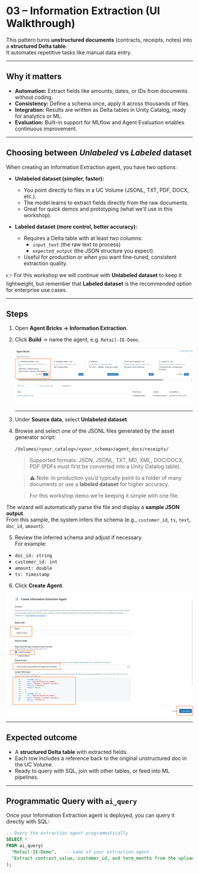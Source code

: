 # 03 – Information Extraction (UI Walkthrough)

This pattern turns **unstructured documents** (contracts, receipts, notes) into a **structured Delta table**.  
It automates repetitive tasks like manual data entry.

---

## Why it matters

- **Automation:** Extract fields like amounts, dates, or IDs from documents without coding.  
- **Consistency:** Define a schema once, apply it across thousands of files.  
- **Integration:** Results are written as Delta tables in Unity Catalog, ready for analytics or ML.  
- **Evaluation:** Built-in support for MLflow and Agent Evaluation enables continuous improvement.

---

## Choosing between *Unlabeled* vs *Labeled* dataset

When creating an Information Extraction agent, you have two options:

- **Unlabeled dataset (simpler, faster):**
  - You point directly to files in a UC Volume (JSONL, TXT, PDF, DOCX, etc.).
  - The model learns to extract fields directly from the raw documents.
  - Great for quick demos and prototyping (what we’ll use in this workshop).

- **Labeled dataset (more control, better accuracy):**
  - Requires a Delta table with at least two columns:
    - `input_text` (the raw text to process)
    - `expected_output` (the JSON structure you expect).
  - Useful for production or when you want fine-tuned, consistent extraction quality.

👉 For this workshop we will continue with **Unlabeled dataset** to keep it lightweight, but remember that **Labeled dataset** is the recommended option for enterprise use cases.

---

## Steps

1. Open **Agent Bricks → Information Extraction**.  
2. Click **Build** → name the agent, e.g. `Retail-IE-Demo`.

   ![extract](./assets/extraction1.png)

   ---

4. Under **Source data**, select **Unlabeled dataset**.  

5. Browse and select one of the JSONL files generated by the asset generator script:
     
    `/Volumes/<your_catalog>/<your_schema>/agent_docs/receipts/`  

    
   > Supported formats: JSON, JSONL, TXT, MD, XML, DOC/DOCX, PDF (PDFs must first be converted into a Unity Catalog table).
   
   > ⚠️ Note: In production you’d typically point to a folder of many documents or use a **labeled dataset** for higher accuracy.
   
   > For this workshop demo we’re keeping it simple with one file.


The wizard will automatically parse the file and display a **sample JSON output**.  
From this sample, the system infers the schema (e.g., `customer_id`, `ts`, `text`, `doc_id`, `amount`).  

5. Review the inferred schema and adjust if necessary.  
For example:  
- `doc_id: string`  
- `customer_id: int`  
- `amount: double`  
- `ts: timestamp`    

6. Click **Create Agent**.

![extract](./assets/extraction2.png)

---

## Expected outcome

- A **structured Delta table** with extracted fields.  
- Each row includes a reference back to the original unstructured doc in the UC Volume.  
- Ready to query with SQL, join with other tables, or feed into ML pipelines.  

---

## Programmatic Query with `ai_query`

Once your Information Extraction agent is deployed, you can query it directly with SQL:  

```sql
-- Query the extraction agent programmatically
SELECT *
FROM ai_query(
  "Retail-IE-Demo",   -- name of your extraction agent
  "Extract contract_value, customer_id, and term_months from the uploaded contracts"
);


